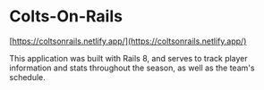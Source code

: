 # Colts-On-Rails

[https://coltsonrails.netlify.app/](https://coltsonrails.netlify.app/)

This application was built with Rails 8, and serves to track player information and stats throughout the season, as well as the team's schedule.